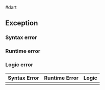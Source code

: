 #dart

## Exception

### Syntax error

### Runtime error

### Logic error


| Syntax Error | Runtime Error | Logic |
| ------------ | ------------- | ----- |
|              |               |       |
